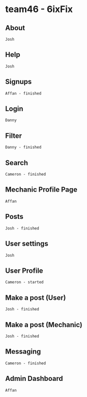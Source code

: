 # team46 - 6ixFix

## About
    Josh
## Help
    Josh
## Signups
    Affan - finished
## Login
    Danny
## Filter
    Danny - finished
## Search
    Cameron - finished
## Mechanic Profile Page
    Affan
## Posts
    Josh - finished
## User settings
    Josh
## User Profile
    Cameron - started
## Make a post (User)
    Josh - finished
## Make a post (Mechanic)
    Josh - finished
## Messaging
    Cameron - finished
## Admin Dashboard
    Affan
